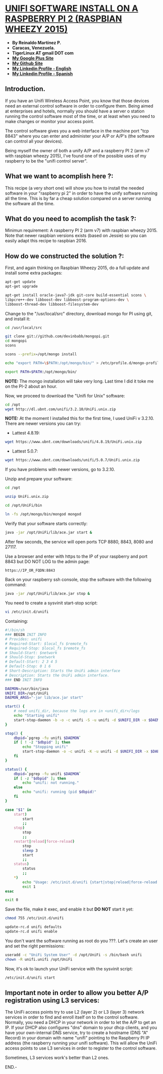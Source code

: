 # [UNIFI SOFTWARE INSTALL ON A RASPBERRY PI 2 (RASPBIAN WHEEZY 2015)](http://tigerlinux.github.io)

- **By Reinaldo Martínez P.**
- **Caracas, Venezuela.**
- **TigerLinux AT gmail DOT com**
- **[My Google Plus Site](https://plus.google.com/+ReinaldoMartinez)**
- **[My Github Site](https://github.com/tigerlinux)**
- **[My Linkedin Profile - English](https://ve.linkedin.com/in/tigerlinux/en)**
- **[My Linkedin Profile - Spanish](https://ve.linkedin.com/in/tigerlinux/es)**


## Introduction.

If you have an Unifi Wireless Access Point, you know that those devices need an external control software in order to configure them. Being aimed at enterprises and hotels, normally you should have a server o station running the control software most of the time, or at least when you need to make changes or monitor your access point.

The control software gives you a web interface in the machine port "tcp 8843" where you can enter and administer your A/P or A/P's (the software can control all your devices).

Being myself the owner of both a unify A/P and a raspberry PI 2 (arm v7 with raspbian wheezy 2015), I've found one of the possible uses of my raspberry to be the "unifi control server".


## What we want to acomplish here ?:

This recipe (a very short one) will show you how to install the needed software in your "raspberry pi 2" in order to have the unify software running all the time. This is by far a cheap solution compared on a server running the software all the time.


## What do you need to acomplish the task ?:

Minimun requirement: A raspberry PI 2 (arm v7) with raspbian wheezy 2015. Note that newer raspbian versions exists (based on Jessie) so you can easily adapt this recipe to raspbian 2016.


## How do we constructed the solution ?:

First, and again thinking on Raspbian Wheezy 2015, do a full update and install some extra packages:

```bash
apt-get update
apt-get upgrade

apt-get install oracle-java7-jdk git-core build-essential scons \
libpcre++-dev libboost-dev libboost-program-options-dev \
libboost-thread-dev libboost-filesystem-dev
```

Change to the "/usr/local/src" directory, download mongo for PI using git, and install it:

```bash
cd /usr/local/src

git clone git://github.com/devinbabb/mongopi.git
cd mongopi
scons

scons --prefix=/opt/mongo install

echo "export PATH=\$PATH:/opt/mongo/bin/" > /etc/profile.d/mongo-profile.sh

export PATH=$PATH:/opt/mongo/bin/
```

**NOTE:** The mongo installation will take very long. Last time I did it toke me on the PI-2 about an hour.

Now, we proceed to download the "Unifi for Unix" software:

```bash
cd /opt
wget http://dl.ubnt.com/unifi/3.2.10/UniFi.unix.zip
```

**NOTE:** At the moment I installed this for the first time, I used UniFi v 3.2.10. There are newer versions you can try:

- Lattest 4.8.19:

```bash
wget https://www.ubnt.com/downloads/unifi/4.8.19/UniFi.unix.zip
```

- Lattest 5.0.7:

```bash
wget https://www.ubnt.com/downloads/unifi/5.0.7/UniFi.unix.zip
```

If you have problems with newer versions, go to 3.2.10.

Unzip and prepare your software:

```bash
cd /opt

unzip UniFi.unix.zip

cd /opt/UniFi/bin

ln -fs /opt/mongo/bin/mongod mongod
```

Verify that your software starts correctly:

```bash
java -jar /opt/UniFi/lib/ace.jar start &
```

After few seconds, the service will open ports TCP 8880, 8843, 8080 and 27117.

Use a browser and enter with https to the IP of your raspberry and port 8843 but DO NOT LOG to the admin page:

```bash
https://IP_OR_FQDN:8843
```

Back on your raspberry ssh console, stop the software with the following command:

```bash
java -jar /opt/UniFi/lib/ace.jar stop &
```

You need to create a sysvinit start-stop script:

```bash
vi /etc/init.d/unifi
```

Containing:

```bash
#!/bin/sh
### BEGIN INIT INFO
# Provides: unifi
# Required-Start: $local_fs $remote_fs
# Required-Stop: $local_fs $remote_fs
# Should-Start: $network
# Should-Stop: $network
# Default-Start: 2 3 4 5
# Default-Stop: 0 1 6
# Short-Description: Starts the UniFi admin interface
# Description: Starts the UniFi admin interface.
### END INIT INFO

DAEMON=/usr/bin/java
UNIFI_DIR=/opt/UniFi
DAEMON_ARGS="-jar lib/ace.jar start"

start() {
    # need unifi_dir, because the logs are in <unifi_dir>/logs
    echo "Starting unifi"
    start-stop-daemon -b -o -c unifi -S -u unifi -d $UNIFI_DIR -x $DAEMON -- $DAEMON_ARGS
}

stop() {
    dbpid=`pgrep -fu unifi $DAEMON`
    if [ ! -z "$dbpid" ]; then
        echo "Stopping unifi"
        start-stop-daemon -o -c unifi -K -u unifi -d $UNIFI_DIR -x $DAEMON -- $DAEMON_ARGS
    fi
}

status() {
    dbpid=`pgrep -fu unifi $DAEMON`
    if [ -z "$dbpid" ]; then
        echo "unifi: not running."
    else
        echo "unifi: running (pid $dbpid)"
    fi
}

case "$1" in
    start)
        start
        ;;
    stop)
        stop
        ;;
    restart|reload|force-reload)
        stop
        sleep 3
        start
        ;;
    status)
        status
        ;;
    *)
        echo "Usage: /etc/init.d/unifi {start|stop|reload|force-reload|restart|status}"
        exit 1
esac

exit 0
```

Save the file, make it exec, and enable it but **DO NOT** start it yet:

```bash
chmod 755 /etc/init.d/unifi

update-rc.d unifi defaults
update-rc.d unifi enable
```

You don't want the software running as root do you ???. Let's create an user and set the right permissions:

```bash
useradd -c "UniFi System User" -d /opt/UniFi -s /bin/bash unifi
chown -R unifi.unifi /opt/UniFi
```

Now, it's ok to launch your UniFi service with the sysvinit script:

```bash
/etc/init.d/unifi start
```


## Important note in order to allow you better A/P registration using L3 services:

The UniFi access points try to use L2 (layer 2) or L3 (layer 3) network services in order to find and enroll itself on to the control software. Normally, you need a DHCP in your network in order to let the A/P to get an IP. If your DHCP also configures "dns" domain to your dhcp clients, and you have your own-internal DNS service, try to create a hostname (DNS "A" Record) in your domain with name "unifi" pointing to the Raspberry PI IP address (the raspberry running your unifi software). This will allow the UniFi access points to use L3 services in order to register to the control software.

Sometimes, L3 services work's better than L2 ones.

END.-
